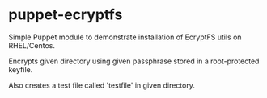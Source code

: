 puppet-ecryptfs
===============

Simple Puppet module to demonstrate installation of EcryptFS utils on RHEL/Centos.

Encrypts given directory using given passphrase stored in a root-protected keyfile.

Also creates a test file called 'testfile' in given directory.

